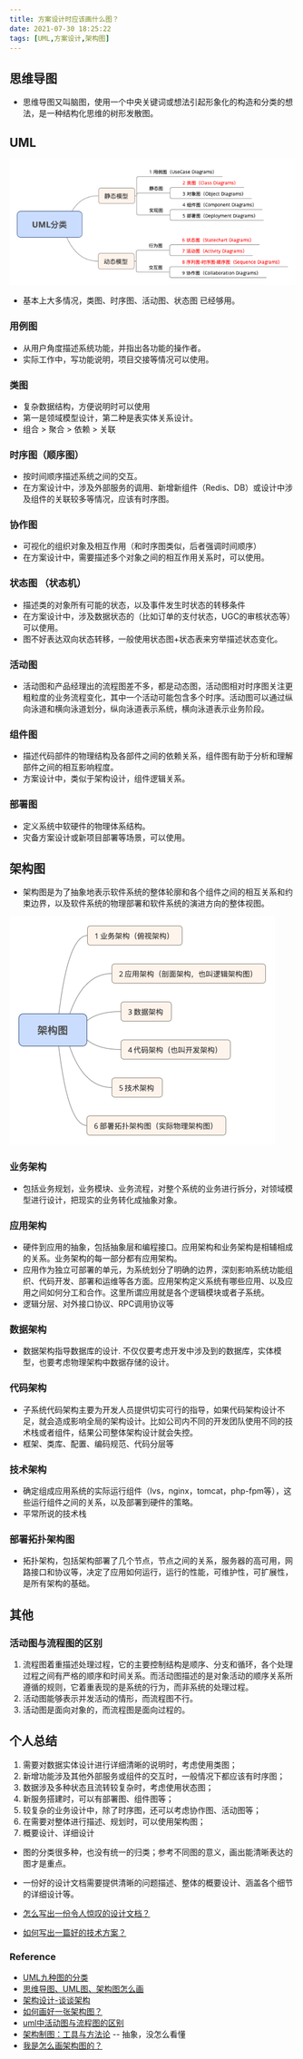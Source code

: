 ```yaml
---
title: 方案设计时应该画什么图？
date: 2021-07-30 18:25:22
tags: [UML,方案设计,架构图]
---
```


## 思维导图

+ 思维导图又叫脑图，使用一个中央关键词或想法引起形象化的构造和分类的想法，是一种结构化思维的树形发散图。

## UML

![](20210730-方案设计时应该画什么图？/UML分类.png)

+ 基本上大多情况，类图、时序图、活动图、状态图 已经够用。

### 用例图

+ 从用户角度描述系统功能，并指出各功能的操作者。
+ 实际工作中，写功能说明，项目交接等情况可以使用。

###  类图
+ 复杂数据结构，方便说明时可以使用
+ 第一是领域模型设计，第二种是表实体关系设计。
+ 组合 > 聚合 > 依赖 > 关联

### 时序图（顺序图）
+ 按时间顺序描述系统之间的交互。
+ 在方案设计中，涉及外部服务的调用、新增新组件（Redis、DB）或设计中涉及组件的关联较多等情况，应该有时序图。

### 协作图
+ 可视化的组织对象及相互作用（和时序图类似，后者强调时间顺序）
+ 在方案设计中，需要描述多个对象之间的相互作用关系时，可以使用。

### 状态图 （状态机）
+ 描述类的对象所有可能的状态，以及事件发生时状态的转移条件
+ 在方案设计中，涉及数据状态的（比如订单的支付状态，UGC的审核状态等）可以使用。
+ 图不好表达双向状态转移，一般使用状态图+状态表来穷举描述状态变化。

### 活动图
+ 活动图和产品经理出的流程图差不多，都是动态图，活动图相对时序图关注更粗粒度的业务流程变化，其中一个活动可能包含多个时序。活动图可以通过纵向泳道和横向泳道划分，纵向泳道表示系统，横向泳道表示业务阶段。

### 组件图
+ 描述代码部件的物理结构及各部件之间的依赖关系，组件图有助于分析和理解部件之间的相互影响程度。
+ 方案设计中，类似于架构设计，组件逻辑关系。

###  部署图
+ 定义系统中软硬件的物理体系结构。
+ 灾备方案设计或新项目部署等场景，可以使用。

## 架构图

+ 架构图是为了抽象地表示软件系统的整体轮廓和各个组件之间的相互关系和约束边界，以及软件系统的物理部署和软件系统的演进方向的整体视图。

![](20210730-方案设计时应该画什么图？/架构图.png)

### 业务架构

+ 包括业务规划，业务模块、业务流程，对整个系统的业务进行拆分，对领域模型进行设计，把现实的业务转化成抽象对象。

### 应用架构
+ 硬件到应用的抽象，包括抽象层和编程接口。应用架构和业务架构是相辅相成的关系。业务架构的每一部分都有应用架构。
+ 应用作为独立可部署的单元，为系统划分了明确的边界，深刻影响系统功能组织、代码开发、部署和运维等各方面。应用架构定义系统有哪些应用、以及应用之间如何分工和合作。这里所谓应用就是各个逻辑模块或者子系统。
+ 逻辑分层、对外接口协议、RPC调用协议等 

### 数据架构
+ 数据架构指导数据库的设计. 不仅仅要考虑开发中涉及到的数据库，实体模型，也要考虑物理架构中数据存储的设计。

### 代码架构
+ 子系统代码架构主要为开发人员提供切实可行的指导，如果代码架构设计不足，就会造成影响全局的架构设计。比如公司内不同的开发团队使用不同的技术栈或者组件，结果公司整体架构设计就会失控。
+ 框架、类库、配置、编码规范、代码分层等

### 技术架构
+ 确定组成应用系统的实际运行组件（lvs，nginx，tomcat，php-fpm等），这些运行组件之间的关系，以及部署到硬件的策略。
+ 平常所说的技术栈

### 部署拓扑架构图
+ 拓扑架构，包括架构部署了几个节点，节点之间的关系，服务器的高可用，网路接口和协议等，决定了应用如何运行，运行的性能，可维护性，可扩展性，是所有架构的基础。

## 其他

### 活动图与流程图的区别
1. 流程图着重描述处理过程，它的主要控制结构是顺序、分支和循环，各个处理过程之间有严格的顺序和时间关系。而活动图描述的是对象活动的顺序关系所遵循的规则，它着重表现的是系统的行为，而非系统的处理过程。
2. 活动图能够表示并发活动的情形，而流程图不行。
3. 活动图是面向对象的，而流程图是面向过程的。


## 个人总结

1. 需要对数据实体设计进行详细清晰的说明时，考虑使用类图；
2. 新增功能涉及其他外部服务或组件的交互时，一般情况下都应该有时序图；
3. 数据涉及多种状态且流转较复杂时，考虑使用状态图；
4. 新服务搭建时，可以有部署图、组件图等；
5. 较复杂的业务设计中，除了时序图，还可以考虑协作图、活动图等；
6. 在需要对整体进行描述、规划时，可以使用架构图；
7. 概要设计、详细设计

+ 图的分类很多种，也没有统一的归类；参考不同图的意义，画出能清晰表达的图才是重点。

+ 一份好的设计文档需要提供清晰的问题描述、整体的概要设计、涵盖各个细节的详细设计等。
+ [怎么写出一份令人惊叹的设计文档？](https://jishuin.proginn.com/p/763bfbd77085)

+ [如何写出一篇好的技术方案？](https://mp.weixin.qq.com/s/IG4HRjU-pOeaKBZ1ZRSiSQ)

### Reference
+ [UML九种图的分类](https://blog.csdn.net/nangeali/article/details/48953587)
+ [思维导图、UML图、架构图怎么画](https://zhuanlan.zhihu.com/p/376084792)
+ [架构设计-谈谈架构](http://www.uml.org.cn/zjjs/202003061.asp?artid=23031)
+ [如何画好一张架构图？](https://zhuanlan.zhihu.com/p/148670093)
+ [uml中活动图与流程图的区别](https://www.cnblogs.com/nizuimeiabc1/p/5909790.html)
+ [架构制图：工具与方法论](https://mp.weixin.qq.com/s/oRrZIBLwjCRJG3xJcm5bdA) -- 抽象，没怎么看懂
+ [我是怎么画架构图的？](https://mp.weixin.qq.com/s/QfVhutaw_iJy57v0VVatuA)